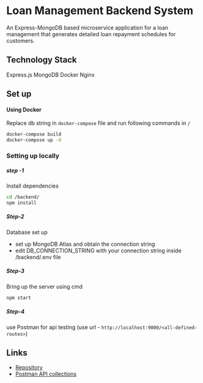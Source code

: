 # Loan Management Backend System

An Express-MongoDB based microservice application for a loan management that generates detailed loan repayment schedules for customers.

## Technology Stack

Express.js
MongoDB
Docker
Nginx

## Set up

#### Using Docker
Replace db string in `docker-compose` file and run following commands in `/` 

```sh
docker-compose build
docker-compose up -d
```
### Setting  up locally
##### step -1

Install dependencies

```sh
cd /backend/
npm install 
```

##### Step-2 
Database set up
- set up MongoDB Atlas and obtain the connection string
- edit DB_CONNECTION_STRING with your connection string inside /backend/.env file

##### Step-3

Bring up the server using cmd
```sh
npm start
```

##### Step-4

use Postman for api testing (use url - `http://localhost:9000/<all-defined-routes>`)

## Links
- [Repository](https://github.com/kpallavi9802/loan-management-system/blob/main)
- [Postman API collections](https://github.com/kpallavi9802/loan-management-system/blob/main/Embifi_Loan_Management_System.postman_collection.json)


